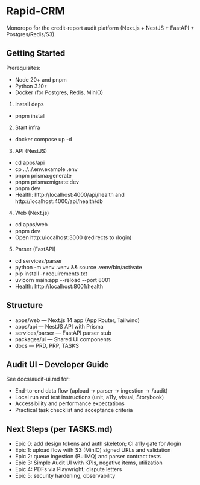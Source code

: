 # Rapid-CRM

Monorepo for the credit-report audit platform (Next.js + NestJS + FastAPI + Postgres/Redis/S3).

## Getting Started

Prerequisites:
- Node 20+ and pnpm
- Python 3.10+
- Docker (for Postgres, Redis, MinIO)

1) Install deps
- pnpm install

2) Start infra
- docker compose up -d

3) API (NestJS)
- cd apps/api
- cp ../../.env.example .env
- pnpm prisma:generate
- pnpm prisma:migrate:dev
- pnpm dev
- Health: http://localhost:4000/api/health and http://localhost:4000/api/health/db

4) Web (Next.js)
- cd apps/web
- pnpm dev
- Open http://localhost:3000 (redirects to /login)

5) Parser (FastAPI)
- cd services/parser
- python -m venv .venv && source .venv/bin/activate
- pip install -r requirements.txt
- uvicorn main:app --reload --port 8001
- Health: http://localhost:8001/health

## Structure

- apps/web — Next.js 14 app (App Router, Tailwind)
- apps/api — NestJS API with Prisma
- services/parser — FastAPI parser stub
- packages/ui — Shared UI components
- docs — PRD, PRP, TASKS

## Audit UI – Developer Guide

See docs/audit-ui.md for:
- End-to-end data flow (upload → parser → ingestion → /audit)
- Local run and test instructions (unit, a11y, visual, Storybook)
- Accessibility and performance expectations
- Practical task checklist and acceptance criteria

## Next Steps (per TASKS.md)

- Epic 0: add design tokens and auth skeleton; CI a11y gate for /login
- Epic 1: upload flow with S3 (MinIO) signed URLs and validation
- Epic 2: queue ingestion (BullMQ) and parser contract tests
- Epic 3: Simple Audit UI with KPIs, negative items, utilization
- Epic 4: PDFs via Playwright; dispute letters
- Epic 5: security hardening, observability